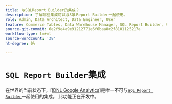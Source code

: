 ```yaml
---
title: 与SQLReport Builder的集成？
description: 了解哪些集成可以与SQLReport Builder一起使用。
role: Admin, Data Architect, Data Engineer, User
feature: Commerce Tables, Data Warehouse Manager, SQL Report Builder, Reports
source-git-commit: 6e2f9e4a9e91212771e6f6baa8c2f8101125217a
workflow-type: tm+mt
source-wordcount: '38'
ht-degree: 0%

---
```


# `SQL Report Builder`集成

在世界的当前状态下，[[!DNL Google Analytics]](../importing-data/integrations/google-analytics.md)是唯一不可与[`SQL Report Builder`](../dev-reports/sql-rpt-bldr.md)一起使用的集成。 此功能正在开发中。
